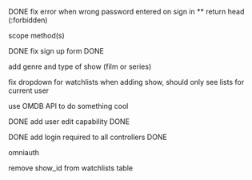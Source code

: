 DONE fix error when wrong password entered on sign in ** return head (:forbidden)

scope method(s)

DONE fix sign up form DONE

add genre and type of show (film or series)

fix dropdown for watchlists when adding show, should only see lists for current user

use OMDB API to do something cool

DONE add user edit capability DONE

DONE add login required to all controllers DONE

omniauth

remove show_id from watchlists table
